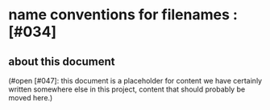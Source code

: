 # name conventions for filenames :[#034]

## about this document

(#open [#047]: this document is a placeholder for content we have certainly
written somewhere else in this project, content that should probably be
moved here.)
